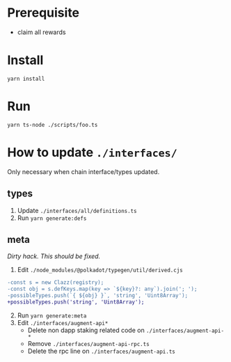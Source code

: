 # Prerequisite
- claim all rewards

# Install

```
yarn install
```

# Run

```
yarn ts-node ./scripts/foo.ts
```

# How to update `./interfaces/`

Only necessary when chain interface/types updated.

## types

1. Update `./interfaces/all/definitions.ts`
2. Run `yarn generate:defs`

## meta

_Dirty hack. This should be fixed._

1. Edit `./node_modules/@polkadot/typegen/util/derived.cjs`
```diff
-const s = new Clazz(registry);
-const obj = s.defKeys.map(key => `${key}?: any`).join('; ');
-possibleTypes.push(`{ ${obj} }`, 'string', 'Uint8Array');
+possibleTypes.push('string', 'Uint8Array');
```
2. Run `yarn generate:meta`
3. Edit `./interfaces/augment-api*`
   - Delete non dapp staking related code on `./interfaces/augment-api-*`
   - Remove `./interfaces/augment-api-rpc.ts`
   - Delete the rpc line on `./interfaces/augment-api.ts`
